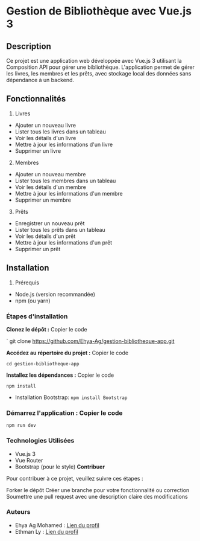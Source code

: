 # Gestion de Bibliothèque avec Vue.js 3 #
## Description
Ce projet est une application web développée avec Vue.js 3 utilisant la Composition API pour gérer une bibliothèque. L'application permet de gérer les livres, les membres et les prêts, avec stockage local des données sans dépendance à un backend.

## Fonctionnalités
1. Livres
- Ajouter un nouveau livre
- Lister tous les livres dans un tableau
- Voir les détails d'un livre
- Mettre à jour les informations d'un livre
- Supprimer un livre
2. Membres
- Ajouter un nouveau membre
- Lister tous les membres dans un tableau
- Voir les détails d'un membre
- Mettre à jour les informations d'un membre
- Supprimer un membre
3. Prêts
- Enregistrer un nouveau prêt
- Lister tous les prêts dans un tableau
- Voir les détails d'un prêt
- Mettre à jour les informations d'un prêt
- Supprimer un prêt
## Installation
1. Prérequis
- Node.js (version recommandée)
- npm (ou yarn)
### Étapes d'installation
**Clonez le dépôt :** 
Copier le code

`
git clone https://github.com/Ehya-Ag/gestion-bibliotheque-app.git

**Accédez au répertoire du projet :** Copier le code

`
cd gestion-bibliotheque-app
`

**Installez les dépendances :** Copier le code

`npm install`
- Installation Bootstrap: `npm install Bootstrap`

### Démarrez l'application : Copier le code
`npm run dev`

### Technologies Utilisées
- Vue.js 3
- Vue Router
- Bootstrap (pour le style)
**Contribuer**

Pour contribuer à ce projet, veuillez suivre ces étapes :

Forker le dépôt
Créer une branche pour votre fonctionnalité ou correction
Soumettre une pull request avec une description claire des modifications

### Auteurs

- Ehya Ag Mohamed : [Lien du profil](https://github.com/Ehya-Ag)
- Ethman Ly :      [Lien du profil](https://github.com/OusmaneLyDev)
